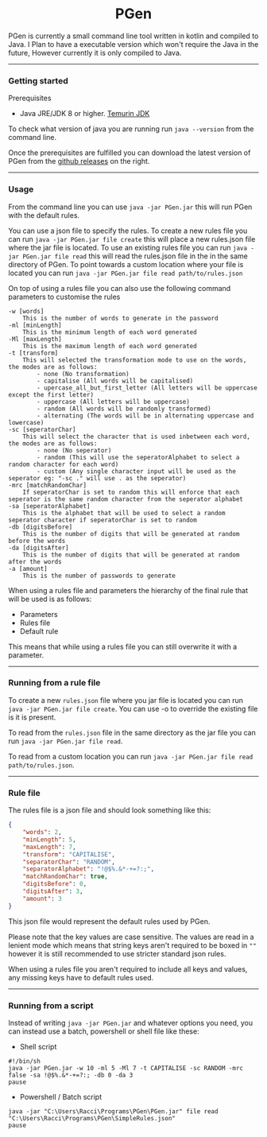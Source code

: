 <h1 align="center">PGen</h1>

 PGen is currently a small command line tool written in kotlin and compiled to Java.
I Plan to have a executable version which won't require the Java in the future, 
However currently it is only compiled to Java.

---

### Getting started
Prerequisites
- Java JRE/JDK 8 or higher. [Temurin JDK](https://adoptium.net/)

To check what version of java you are running run 
``java --version`` from the command line.

Once the prerequisites are fulfilled you can download the latest version of PGen from the [github releases](https://github.com/DaRacci/PGen/releases/latest) on the right.

---

### Usage
From the command line you can use
``java -jar PGen.jar`` this will run PGen with the default rules.

You can use a json file to specify the rules.
To create a new rules file you can run ``java -jar PGen.jar file create`` this will place a new rules.json file where the jar file is located.
To use an existing rules file you can run ``java -jar PGen.jar file read`` this will read the rules.json file in the in the same directory of PGen.
To point towards a custom location where your file is located you can run ``java -jar PGen.jar file read path/to/rules.json``

On top of using a rules file you can also use the following command parameters to customise the rules
```
-w [words] 
    This is the number of words to generate in the password
-ml [minLength] 
    This is the minimum length of each word generated
-Ml [maxLength] 
    This is the maximum length of each word generated
-t [transform] 
    This will selected the transformation mode to use on the words, the modes are as follows:
        - none (No transformation)
        - capitalise (All words will be capitalised)
        - upercase_all_but_first_letter (All letters will be uppercase except the first letter)
        - uppercase (All letters will be uppercase)
        - random (All words will be randomly transformed)
        - alternating (The words will be in alternating uppercase and lowercase)
-sc [seperatorChar]
    This will select the character that is used inbetween each word, the modes are as follows:
        - none (No seperator)
        - random (This will use the seperatorAlphabet to select a random character for each word)
        - custom (Any single character input will be used as the seperator eg: "-sc ." will use . as the seperator)
-mrc [matchRandomChar]
    If seperatorChar is set to random this will enforce that each seperator is the same random character from the seperator alphabet
-sa [seperatorAlphabet]
    This is the alphabet that will be used to select a random seperator character if seperatorChar is set to random
-db [digitsBefore]
    This is the number of digits that will be generated at random before the words
-da [digitsAfter]
    This is the number of digits that will be generated at random after the words
-a [amount]
    This is the number of passwords to generate
```

When using a rules file and parameters the hierarchy of the final rule that will be used is as follows:
- Parameters
- Rules file
- Default rule

This means that while using a rules file you can still overwrite it with a parameter.

---

### Running from a rule file
To create a new `rules.json` file where you jar file is located you can run `java -jar PGen.jar file create`.
You can use -o to override the existing file is it is present.

To read from the `rules.json` file in the same directory as the jar file you can run `java -jar PGen.jar file read`.

To read from a custom location you can run `java -jar PGen.jar file read path/to/rules.json`.

---

### Rule file
The rules file is a json file and should look something like this: 
```json
{
    "words": 2,
    "minLength": 5,
    "maxLength": 7,
    "transform": "CAPITALISE",
    "separatorChar": "RANDOM",
    "separatorAlphabet": "!@$%.&*-+=?:;",
    "matchRandomChar": true,
    "digitsBefore": 0,
    "digitsAfter": 3,
    "amount": 3
}
```
This json file would represent the default rules used by PGen.

Please note that the key values are case sensitive.
The values are read in a lenient mode which means that string keys aren't required to be boxed in `""`
however it is still recommended to use stricter standard json rules.

When using a rules file you aren't required to include all keys and values, any missing keys have to default rules used.

---

### Running from a script
Instead of writing `java -jar PGen.jar` and whatever options you need, you can instead use a batch, powershell or shell file like these:
- Shell script
```shell
#!/bin/sh
java -jar PGen.jar -w 10 -ml 5 -Ml 7 -t CAPITALISE -sc RANDOM -mrc false -sa !@$%.&*-+=?:; -db 0 -da 3
pause
```
- Powershell / Batch script
```shell
java -jar "C:\Users\Racci\Programs\PGen\PGen.jar" file read "C:\Users\Racci\Programs\PGen\SimpleRules.json"
pause
```
